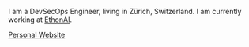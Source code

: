 I am a DevSecOps Engineer, living in Zürich, Switzerland. I am currently working at [EthonAI](https://ethon.ai).

[Personal Website](https://benjamin.secker.nz)
